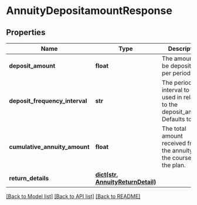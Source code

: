 # AnnuityDepositamountResponse

## Properties
Name | Type | Description | Notes
------------ | ------------- | ------------- | -------------
**deposit_amount** | **float** | The amount to be deposited per period. | 
**deposit_frequency_interval** | **str** | The period interval to be used in relation to the deposit_amount. Defaults to year. | 
**cumulative_annuity_amount** | **float** | The total amount received from the annuity over the course of the plan. | 
**return_details** | [**dict(str, AnnuityReturnDetail)**](AnnuityReturnDetail.md) |  | 

[[Back to Model list]](../README.md#documentation-for-models) [[Back to API list]](../README.md#documentation-for-api-endpoints) [[Back to README]](../README.md)


